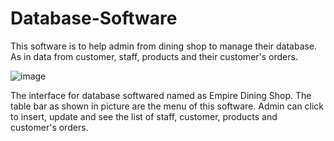 # Database-Software
This software is to help admin from dining shop to manage their database. As in data from customer, staff, products and their customer's orders. 

![image](https://user-images.githubusercontent.com/81791570/118388854-78cd5800-b659-11eb-9966-d9d5073d8668.png)

The interface for database softwared named as Empire Dining Shop.
The table bar as shown in picture are the menu of this software. Admin can click to insert, update and see the list of staff, customer, products and customer's orders.
